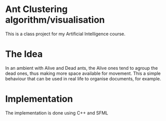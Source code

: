 # Ant Clustering algorithm/visualisation

This is a class project for my Artificial Intelligence course.

# The Idea

In an ambient with Alive and Dead ants, the Alive ones tend to agroup the dead
ones, thus making more space available for movement. This a simple behaviour that
can be used in real life to organise documents, for example.

# Implementation

The implementation is done using C++ and SFML
